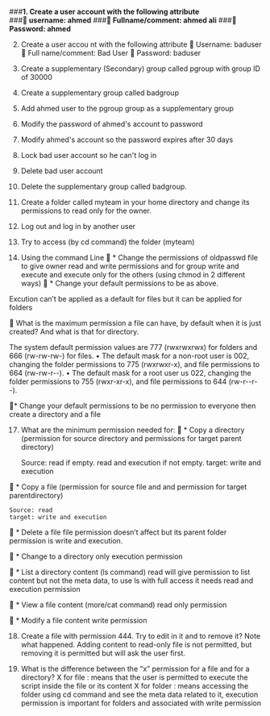 ###**1. Create a user account with the following attribute**   
###** username: ahmed**
###** Fullname/comment: ahmed ali**
###** Password: ahmed**

2. Create a user accou	nt with the following attribute
 Username: baduser
 Full name/comment: Bad User
 Password: baduser

3. Create a supplementary (Secondary) group called pgroup with group ID of 30000

4. Create a supplementary group called badgroup

5. Add ahmed user to the pgroup group as a supplementary group

6. Modify the password of ahmed's account to password

7. Modify ahmed's account so the password expires after 30 days

8. Lock bad user account so he can't log in

9. Delete bad user account

10. Delete the supplementary group called badgroup.

13. Create a folder called myteam in your home directory and change its permissions to read only for the owner.

14. Log out and log in by another user

15. Try to access (by cd command) the folder (myteam)

16. Using the command Line
 * Change the permissions of oldpasswd file to give owner read and write permissions and for group write and execute and execute only for the others (using chmod in 2 different ways)
 * Change your default permissions to be as above.

Excution can’t be applied as a default for files but it can be applied for folders

  What is the maximum permission a file can have, by default when it is just created? And what is 	that for directory.

The system default permission values are 777 (rwxrwxrwx) for folders and 666 (rw-rw-rw-) for files.
• The default mask for a non-root user is 002, changing the folder permissions to 775 (rwxrwxr-x), and file permissions to 664 (rw-rw-r--).
• The default mask for a root user us 022, changing the folder permissions to 755 (rwxr-xr-x), and file permissions to 644 (rw-r--r--).


* Change your default permissions to be no permission to everyone then create a directory and a file 

17. What are the minimum permission needed for:
 * Copy a directory (permission for source directory and permissions for target parent directory)

	Source: read if empty. read and execution if not empty.
	target: write and execution

 * Copy a file (permission for source file and and permission for target parentdirectory)

	Source: read
	target: write and execution


 * Delete a file
	file permission doesn’t affect but its parent folder permission is write and execution.

 * Change to a directory
	only execution permission


 * List a directory content (ls command)
	read will give permission to list content but not the meta data, to use ls with full access it needs read and execution permission

 * View a file content (more/cat command)
	read only permission

 * Modify a file content
	write permission


18. Create a file with permission 444. Try to edit in it and to remove it? Note what happened.
	Adding content to read-only file is not permitted, but removing it is permitted but will ask the user first.
	
19. What is the difference between the “x” permission for a file and for a directory?
	X for file : means that the user is permitted to execute the script inside the file or its content
	X for folder : means accessing the folder using cd command and see the meta data related to it, 	execution permission is important for folders and associated with write permission
